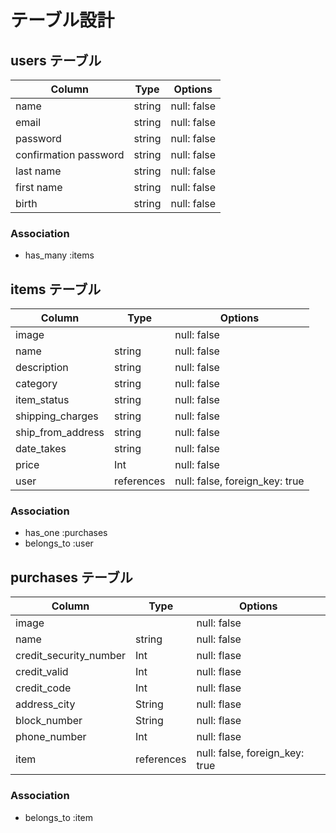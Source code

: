 # テーブル設計

## users テーブル

| Column                    | Type   | Options     |
| ------------------------- | ------ | ----------- |
| name                      | string | null: false |
| email                     | string | null: false |
| password                  | string | null: false |
| confirmation password     | string | null: false |
| last name                 | string | null: false |
| first name                | string | null: false |
| birth                     | string | null: false |

### Association

- has_many :items


## items テーブル

| Column              | Type       | Options     |
| ------------------- | ---------- | ----------- |
| image               |            | null: false |
| name                | string     | null: false |
| description         | string     | null: false |
| category            | string     | null: false |
| item_status         | string     | null: false |
| shipping_charges    | string     | null: false |
| ship_from_address   | string     | null: false |
| date_takes          | string     | null: false |
| price               | Int        | null: false |
| user                | references | null: false, foreign_key: true |

### Association

- has_one :purchases
- belongs_to :user

## purchases テーブル

| Column                 | Type       | Options     |
| ---------------------- | -----------| ----------- |
| image                  |            | null: false |
| name                   | string     | null: false |
| credit_security_number | Int        | null: flase |
| credit_valid           | Int        | null: flase |
| credit_code            | Int        | null: flase |
| address_city           | String     | null: flase |
| block_number           | String     | null: flase |
| phone_number           | Int        | null: flase |
| item                   | references | null: false, foreign_key: true |


### Association

- belongs_to :item